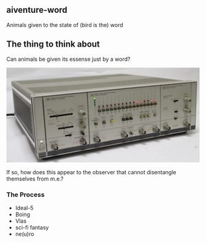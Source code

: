 ## aiventure-word

Animals given to the state of (bird is the) word

## The thing to think about

Can animals be given its essense just by a word?

![image](/images/hp8080a.png)

If so, how does this appear to the observer that cannot disentangle themselves from m.e.?

### The Process

* Ideal-5
* Boing
* Vlas
* sci-fi fantasy
* ne(u)ro
